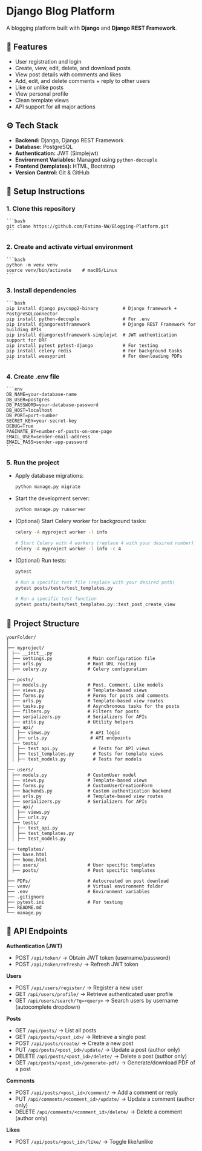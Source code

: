 # Django Blog Platform

A blogging platform built with **Django** and **Django REST Framework**.

## 🚀 Features

- User registration and login
- Create, view, edit, delete, and download posts
- View post details with comments and likes
- Add, edit, and delete comments + reply to other users
- Like or unlike posts
- View personal profile
- Clean template views
- API support for all major actions

## ⚙️ Tech Stack

- **Backend:** Django, Django REST Framework
- **Database:** PostgreSQL
- **Authentication:** JWT (Simplejwt)
- **Environment Variables:** Managed using `python-decouple`
- **Frontend (templates):** HTML, Bootstrap
- **Version Control:** Git & GitHub

## 🧰 Setup Instructions

### 1. Clone this repository 
    ```bash
    git clone https://github.com/Fatima-NW/Blogging-Platform.git
    ```
### 2. Create and activate virtual environment
    ```bash
    python -m venv venv
    source venv/bin/activate    # macOS/Linux
    ```
### 3. Install dependencies
    ```bash
    pip install django psycopg2-binary         # Django framework + PostgreSQLconnector
    pip install python-decouple                # For .env
    pip install djangorestframework            # Django REST Framework for building APIs
    pip install djangorestframework-simplejwt  # JWT authentication support for DRF
    pip install pytest pytest-django           # For testing
    pip install celery redis                   # For background tasks
    pip install weasyprint                     # For downloading PDFs
    ```
### 4. Create .env file
    ```env
    DB_NAME=your-database-name
    DB_USER=postgres
    DB_PASSWORD=your-database-password
    DB_HOST=localhost
    DB_PORT=port-number
    SECRET_KEY=your-secret-key
    DEBUG=True
    PAGINATE_BY=number-of-posts-on-one-page
    EMAIL_USER=sender-email-address
    EMAIL_PASS=sender-app-password
    ```
### 5. Run the project
- Apply database migrations:
    ```bash
    python manage.py migrate
    ```
- Start the development server:
    ```bash
    python manage.py runserver
    ```
- (Optional) Start Celery worker for background tasks:
    ```bash
    celery -A myproject worker -l info

    # Start Celery with 4 workers (replace 4 with your desired number)
    celery -A myproject worker -l info -c 4
    ```
- (Optional) Run tests:
    ```bash
    pytest

    # Run a specific test file (replace with your desired path)
    pytest posts/tests/test_templates.py

    # Run a specific test function
    pytest posts/tests/test_templates.py::test_post_create_view
    ```

## 📂 Project Structure
```
yourFolder/
│
├── myproject/
│ ├── __init__.py            
│ ├── settings.py             # Main configuration file
│ ├── urls.py                 # Root URL routing
│ ├── celery.py               # Celery configuration
│
├── posts/
│ ├── models.py               # Post, Comment, Like models
│ ├── views.py                # Template-based views
│ ├── forms.py                # Forms for posts and comments
│ ├── urls.py                 # Template-based view routes
│ ├── tasks.py                # Asynchronous tasks for the posts
│ ├── filters.py              # Filters for posts
│ ├── serializers.py          # Serializers for APIs
│ ├── utils.py                # Utility helpers
│ ├── api/                    
│ │ ├── views.py               # API logic
│ │ ├── urls.py                # API endpoints
│ ├── tests/                    
│ │ ├── test_api.py             # Tests for API views
│ │ ├── test_templates.py       # Tests for template views
│ │ ├── test_models.py          # Tests for models
│
├── users/
│ ├── models.py               # CustomUser model
│ ├── views.py                # Template-based views
│ ├── forms.py                # CustomUserCreationForm
│ ├── backends.py             # Custom authentication backend
│ ├── urls.py                 # Template-based view routes
│ ├── serializers.py          # Serializers for APIs
│ ├── api/                    
│ │ ├── views.py             
│ │ ├── urls.py              
│ ├── tests/                    
│ │ ├── test_api.py            
│ │ ├── test_templates.py      
│ │ ├── test_models.py                  
│
├── templates/
│ ├── base.html 
│ ├── home.html     
│ ├── users/                  # User specific templates 
│ ├── posts/                  # Post specific templates 
│
├── PDFs/                     # Autocreated on post download
├── venv/                     # Virtual environment folder
├── .env                      # Environment variables
├── .gitignore 
├── pytest.ini                # For testing
├── README.md 
└── manage.py
```

## 📡 API Endpoints

**Authentication (JWT)**
- POST   `/api/token/`                        → Obtain JWT token (username/password)
- POST   `/api/token/refresh/`                → Refresh JWT token

**Users**
- POST   `/api/users/register/`              → Register a new user
- GET    `/api/users/profile/`               → Retrieve authenticated user profile
- GET    `/api/users/search/?q=<query>`      → Search users by username (autocomplete dropdown)

**Posts**
- GET    `/api/posts/`                        → List all posts
- GET    `/api/posts/<post_id>/`              → Retrieve a single post
- POST   `/api/posts/create/`                 → Create a new post
- PUT    `/api/posts/<post_id>/update/`       → Update a post (author only)
- DELETE `/api/posts/<post_id>/delete/`       → Delete a post (author only)
- GET    `/api/posts/<post_id>/generate-pdf/` → Generate/download PDF of a post

**Comments**
- POST   `/api/posts/<post_id>/comment/`      → Add a comment or reply
- PUT    `/api/comments/<comment_id>/update/` → Update a comment (author only)
- DELETE `/api/comments/<comment_id>/delete/` → Delete a comment (author only)

**Likes**
- POST   `/api/posts/<post_id>/like/`       → Toggle like/unlike


